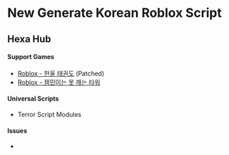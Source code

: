 # New Generate Korean Roblox Script
## Hexa Hub

#### Support Games

+ [Roblox - 한울 태권도](https://www.roblox.com/games/17876555030/unnamed) (Patched)
+ [Roblox - 잼민이는 못 깨는 타워](https://www.roblox.com/ko/games/6445435958/unnamed)

#### Universal Scripts
+ Terror Script Modules

#### Issues

- 
